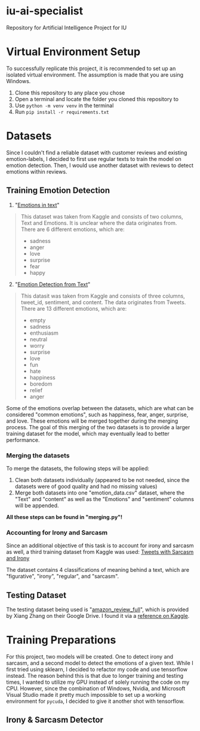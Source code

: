 # iu-ai-specialist
Repository for Artificial Intelligence Project for IU

# Virtual Environment Setup
To successfully replicate this project, it is recommended to set up an isolated virtual environment. The assumption is made that you are using Windows.

1. Clone this repository to any place you chose
2. Open a terminal and locate the folder you cloned this repository to
3. Use `python -m venv venv` in the terminal
4. Run `pip install -r requirements.txt`

# Datasets
Since I couldn't find a reliable dataset with customer reviews and existing emotion-labels, I decided to first use regular texts to train the model on emotion detection. Then, I would use another dataset with reviews to detect emotions within reviews.

## Training Emotion Detection

1. "[Emotions in text](https://www.kaggle.com/datasets/ishantjuyal/emotions-in-text)"
> This dataset was taken from Kaggle and consists of two columns, Text and Emotions. It is unclear where the data originates from.  
> There are 6 different emotions, which are:
> - sadness
> - anger
> - love
> - surprise
> - fear
> - happy

2. "[Emotion Detection from Text](https://www.kaggle.com/datasets/pashupatigupta/emotion-detection-from-text)"
> This datasit was taken from Kaggle and consists of three columns, tweet_id, sentiment, and content. The data originates from Tweets.  
> There are 13 different emotions, which are:
> - empty
> - sadness
> - enthusiasm
> - neutral
> - worry
> - surprise
> - love
> - fun
> - hate
> - happiness
> - boredom
> - relief
> - anger

Some of the emotions overlap between the datasets, which are what can be considered "common emotions", such as happiness, fear, anger, surprise, and love. These emotions will be merged together during the merging process. The goal of this merging of the two datasets is to provide a larger training dataset for the model, which may eventually lead to better performance.

### Merging the datasets
To merge the datasets, the following steps will be applied:
1. Clean both datasets individually (appeared to be not needed, since the datasets were of good quality and had no missing values)
2. Merge both datasets into one "emotion_data.csv" dataset, where the "Text" and "content" as well as the "Emotions" and "sentiment" columns will be appended.

**All these steps can be found in "merging.py"!**

### Accounting for Irony and Sarcasm
Since an additional objective of this task is to account for irony and sarcasm as well, a third training dataset from Kaggle was used:
[Tweets with Sarcasm and Irony](https://www.kaggle.com/datasets/nikhiljohnk/tweets-with-sarcasm-and-irony)

The dataset contains 4 classifications of meaning behind a text, which are "figurative", "irony", "regular", and "sarcasm".

## Testing Dataset

The testing dataset being used is "[amazon_review_full](https://drive.google.com/drive/folders/0Bz8a_Dbh9Qhbfll6bVpmNUtUcFdjYmF2SEpmZUZUcVNiMUw1TWN6RDV3a0JHT3kxLVhVR2M)", which is provided by Xiang Zhang on their Google Drive. I found it via a [reference on Kaggle](https://www.kaggle.com/datasets/bittlingmayer/amazonreviews).

# Training Preparations
For this project, two models will be created. One to detect irony and sarcasm, and a second model to detect the emotions of a given text.
While I first tried using sklearn, I decided to refactor my code and use tensorflow instead. The reason behind this is that due to longer training and testing times, I wanted to utilize my GPU instead of solely running the code on my CPU. However, since the combination of Windows, Nvidia, and Microsoft Visual Studio made it pretty much impossible to set up a working environment for `pycuda`, I decided to give it another shot with tensorflow.

## Irony & Sarcasm Detector
